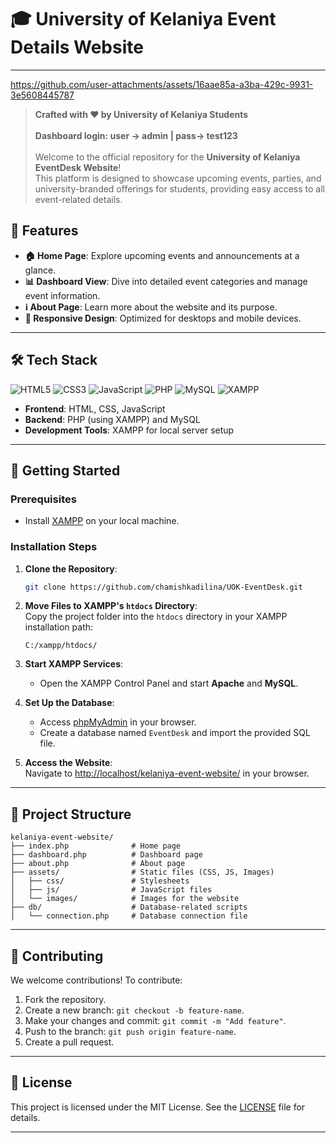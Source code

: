 
# 🎓 University of Kelaniya Event Details Website
---




https://github.com/user-attachments/assets/16aae85a-a3ba-429c-9931-3e5608445787



> **Crafted with ❤️ by University of Kelaniya Students**<br>  
**Dashboard login: user -> admin | pass-> test123**<br><br>
Welcome to the official repository for the **University of Kelaniya EventDesk Website**!  
This platform is designed to showcase upcoming events, parties, and university-branded offerings for students, providing easy access to all event-related details.


## 🌟 Features

- **🏠 Home Page**: Explore upcoming events and announcements at a glance.
- **📊 Dashboard View**: Dive into detailed event categories and manage event information.
- **ℹ️ About Page**: Learn more about the website and its purpose.
- **📱 Responsive Design**: Optimized for desktops and mobile devices.

---

## 🛠️ Tech Stack
![HTML5](https://img.shields.io/badge/HTML5-E34F26?style=flat-square&logo=html5&logoColor=white)
![CSS3](https://img.shields.io/badge/CSS3-1572B6?style=flat-square&logo=css3&logoColor=white)
![JavaScript](https://img.shields.io/badge/JavaScript-F7DF1E?style=flat-square&logo=javascript&logoColor=black)
![PHP](https://img.shields.io/badge/PHP-777BB4?style=flat-square&logo=php&logoColor=white)
![MySQL](https://img.shields.io/badge/MySQL-4479A1?style=flat-square&logo=mysql&logoColor=white)
![XAMPP](https://img.shields.io/badge/XAMPP-F37626?style=flat-square&logo=xampp&logoColor=white)


- **Frontend**: HTML, CSS, JavaScript
- **Backend**: PHP (using XAMPP) and MySQL
- **Development Tools**: XAMPP for local server setup

---

## 🚀 Getting Started

### Prerequisites

- Install [XAMPP](https://www.apachefriends.org/index.html) on your local machine.

### Installation Steps

1. **Clone the Repository**:  
   ```bash
   git clone https://github.com/chamishkadilina/UOK-EventDesk.git
   ```

2. **Move Files to XAMPP's `htdocs` Directory**:  
   Copy the project folder into the `htdocs` directory in your XAMPP installation path:  
   ```
   C:/xampp/htdocs/
   ```

3. **Start XAMPP Services**:  
   - Open the XAMPP Control Panel and start **Apache** and **MySQL**.

4. **Set Up the Database**:  
   - Access [phpMyAdmin](http://localhost/phpmyadmin/) in your browser.
   - Create a database named `EventDesk` and import the provided SQL file.

5. **Access the Website**:  
   Navigate to [http://localhost/kelaniya-event-website/](http://localhost/UOK-EventDesk/) in your browser.

---

## 📂 Project Structure

```
kelaniya-event-website/
├── index.php              # Home page
├── dashboard.php          # Dashboard page
├── about.php              # About page
├── assets/                # Static files (CSS, JS, Images)
│   ├── css/               # Stylesheets
│   ├── js/                # JavaScript files
│   └── images/            # Images for the website
├── db/                    # Database-related scripts
│   └── connection.php     # Database connection file
```

---

## 🤝 Contributing

We welcome contributions! To contribute:  
1. Fork the repository.  
2. Create a new branch: `git checkout -b feature-name`.  
3. Make your changes and commit: `git commit -m "Add feature"`.  
4. Push to the branch: `git push origin feature-name`.  
5. Create a pull request.

---

## 📜 License

This project is licensed under the MIT License. See the [LICENSE](LICENSE) file for details.

---

